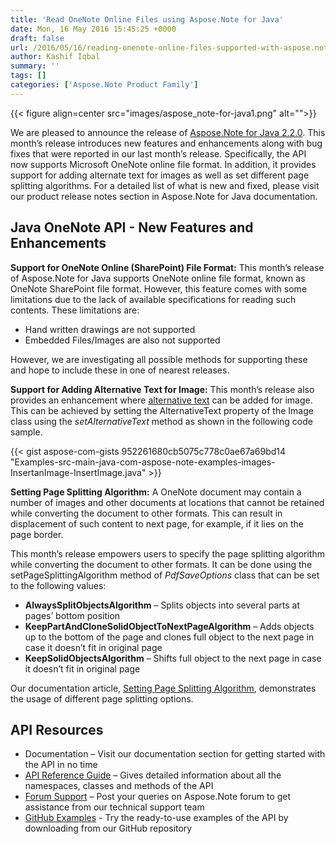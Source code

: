 ```yaml
---
title: 'Read OneNote Online Files using Aspose.Note for Java'
date: Mon, 16 May 2016 15:45:25 +0000
draft: false
url: /2016/05/16/reading-onenote-online-files-supported-with-aspose.note-for-java-2.2.0/
author: Kashif Iqbal
summary: ''
tags: []
categories: ['Aspose.Note Product Family']
---
```




{{< figure align=center src="images/aspose_note-for-java1.png" alt="">}}


We are pleased to announce the release of [Aspose.Note for Java 2.2.0][1]. This month’s release introduces new features and enhancements along with bug fixes that were reported in our last month’s release. Specifically, the API now supports Microsoft OneNote online file format. In addition, it provides support for adding alternate text for images as well as set different page splitting algorithms. For a detailed list of what is new and fixed, please visit our product release notes section in Aspose.Note for Java documentation.

## Java OneNote API - New Features and Enhancements

**Support for OneNote Online (SharePoint) File Format:** This month’s release of Aspose.Note for Java supports OneNote online file format, known as OneNote SharePoint file format. However, this feature comes with some limitations due to the lack of available specifications for reading such contents. These limitations are:

*   Hand written drawings are not supported
*   Embedded Files/Images are also not supported

However, we are investigating all possible methods for supporting these and hope to include these in one of nearest releases.

**Support for Adding Alternative Text for Image:** This month’s release also provides an enhancement where [alternative text][2] can be added for image. This can be achieved by setting the AlternativeText property of the Image class using the _setAlternativeText_ method as shown in the following code sample.

{{< gist aspose-com-gists 952261680cb5075c778c0ae67a69bd14 "Examples-src-main-java-com-aspose-note-examples-images-InsertanImage-InsertImage.java" >}}

**Setting Page Splitting Algorithm:** A OneNote document may contain a number of images and other documents at locations that cannot be retained while converting the document to other formats. This can result in displacement of such content to next page, for example, if it lies on the page border.

This month’s release empowers users to specify the page splitting algorithm while converting the document to other formats. It can be done using the setPageSplittingAlgorithm method of _PdfSaveOptions_ class that can be set to the following values:

*   **AlwaysSplitObjectsAlgorithm** – Splits objects into several parts at pages’ bottom position
*   **KeepPartAndCloneSolidObjectToNextPageAlgorithm** – Adds objects up to the bottom of the page and clones full object to the next page in case it doesn’t fit in original page
*   **KeepSolidObjectsAlgorithm** – Shifts full object to the next page in case it doesn’t fit in original page

Our documentation article, [Setting Page Splitting Algorithm][3], demonstrates the usage of different page splitting options.

## API Resources

*   Documentation – Visit our documentation section for getting started with the API in no time
*   [API Reference Guide][4] – Gives detailed information about all the namespaces, classes and methods of the API
*   [Forum Support][5] – Post your queries on Aspose.Note forum to get assistance from our technical support team
*   [GitHub Examples][6] - Try the ready-to-use examples of the API by downloading from our GitHub repository




[1]: https://downloads.aspose.com/note/java
[2]: https://docs.aspose.com/display/notejava/Working+with+Images#WorkingwithImages-AddingImagetoaOneNoteDocumentPageandSavingasPDF
[3]: https://docs.aspose.com/display/notejava/Load+a+OneNote+Document#LoadaOneNoteDocument-SettingPageSplittingAlgorithm
[4]: http://www.aspose.com/api/java/note
[5]: https://forum.aspose.com/c/note
[6]: https://github.com/aspose-note/Aspose.Note-for-Java




